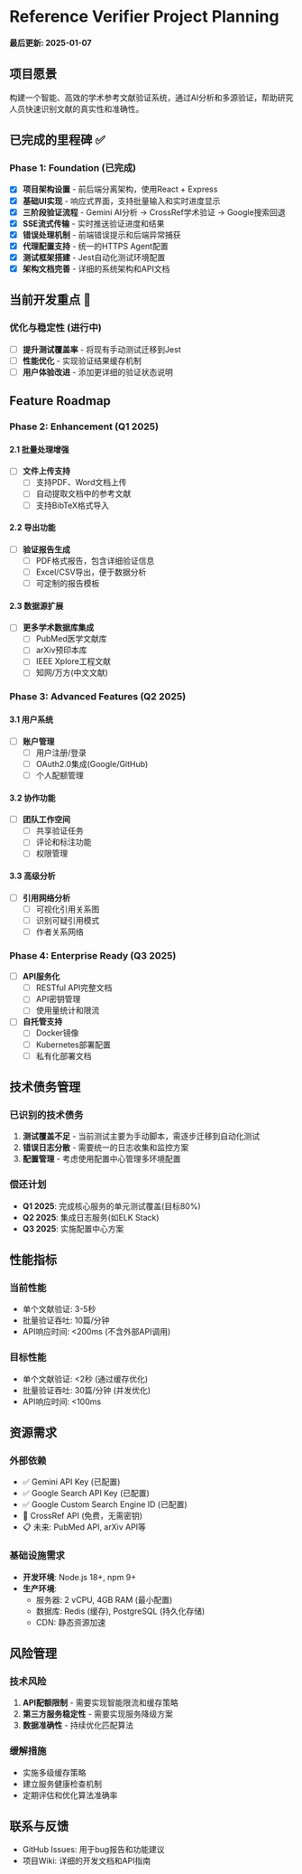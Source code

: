 # Reference Verifier Project Planning

**最后更新: 2025-01-07**

## 项目愿景
构建一个智能、高效的学术参考文献验证系统，通过AI分析和多源验证，帮助研究人员快速识别文献的真实性和准确性。

## 已完成的里程碑 ✅

### Phase 1: Foundation (已完成)
- [x] **项目架构设置** - 前后端分离架构，使用React + Express
- [x] **基础UI实现** - 响应式界面，支持批量输入和实时进度显示
- [x] **三阶段验证流程** - Gemini AI分析 → CrossRef学术验证 → Google搜索回退
- [x] **SSE流式传输** - 实时推送验证进度和结果
- [x] **错误处理机制** - 前端错误提示和后端异常捕获
- [x] **代理配置支持** - 统一的HTTPS Agent配置
- [x] **测试框架搭建** - Jest自动化测试环境配置
- [x] **架构文档完善** - 详细的系统架构和API文档

## 当前开发重点 🎯

### 优化与稳定性 (进行中)
- [ ] **提升测试覆盖率** - 将现有手动测试迁移到Jest
- [ ] **性能优化** - 实现验证结果缓存机制
- [ ] **用户体验改进** - 添加更详细的验证状态说明

## Feature Roadmap

### Phase 2: Enhancement (Q1 2025)

#### 2.1 批量处理增强
- [ ] **文件上传支持**
  - [ ] 支持PDF、Word文档上传
  - [ ] 自动提取文档中的参考文献
  - [ ] 支持BibTeX格式导入

#### 2.2 导出功能
- [ ] **验证报告生成**
  - [ ] PDF格式报告，包含详细验证信息
  - [ ] Excel/CSV导出，便于数据分析
  - [ ] 可定制的报告模板

#### 2.3 数据源扩展
- [ ] **更多学术数据库集成**
  - [ ] PubMed医学文献库
  - [ ] arXiv预印本库
  - [ ] IEEE Xplore工程文献
  - [ ] 知网/万方(中文文献)

### Phase 3: Advanced Features (Q2 2025)

#### 3.1 用户系统
- [ ] **账户管理**
  - [ ] 用户注册/登录
  - [ ] OAuth2.0集成(Google/GitHub)
  - [ ] 个人配额管理

#### 3.2 协作功能
- [ ] **团队工作空间**
  - [ ] 共享验证任务
  - [ ] 评论和标注功能
  - [ ] 权限管理

#### 3.3 高级分析
- [ ] **引用网络分析**
  - [ ] 可视化引用关系图
  - [ ] 识别可疑引用模式
  - [ ] 作者关系网络

### Phase 4: Enterprise Ready (Q3 2025)

- [ ] **API服务化**
  - [ ] RESTful API完整文档
  - [ ] API密钥管理
  - [ ] 使用量统计和限流

- [ ] **自托管支持**
  - [ ] Docker镜像
  - [ ] Kubernetes部署配置
  - [ ] 私有化部署文档

## 技术债务管理

### 已识别的技术债务
1. **测试覆盖不足** - 当前测试主要为手动脚本，需逐步迁移到自动化测试
2. **错误日志分散** - 需要统一的日志收集和监控方案
3. **配置管理** - 考虑使用配置中心管理多环境配置

### 偿还计划
- **Q1 2025**: 完成核心服务的单元测试覆盖(目标80%)
- **Q2 2025**: 集成日志服务(如ELK Stack)
- **Q3 2025**: 实施配置中心方案

## 性能指标

### 当前性能
- 单个文献验证: 3-5秒
- 批量验证吞吐: 10篇/分钟
- API响应时间: <200ms (不含外部API调用)

### 目标性能
- 单个文献验证: <2秒 (通过缓存优化)
- 批量验证吞吐: 30篇/分钟 (并发优化)
- API响应时间: <100ms

## 资源需求

### 外部依赖
- ✅ Gemini API Key (已配置)
- ✅ Google Search API Key (已配置)
- ✅ Google Custom Search Engine ID (已配置)
- 🔄 CrossRef API (免费，无需密钥)
- 📋 未来: PubMed API, arXiv API等

### 基础设施需求
- **开发环境**: Node.js 18+, npm 9+
- **生产环境**: 
  - 服务器: 2 vCPU, 4GB RAM (最小配置)
  - 数据库: Redis (缓存), PostgreSQL (持久化存储)
  - CDN: 静态资源加速

## 风险管理

### 技术风险
1. **API配额限制** - 需要实现智能限流和缓存策略
2. **第三方服务稳定性** - 需要实现服务降级方案
3. **数据准确性** - 持续优化匹配算法

### 缓解措施
- 实施多级缓存策略
- 建立服务健康检查机制
- 定期评估和优化算法准确率

## 联系与反馈
- GitHub Issues: 用于bug报告和功能建议
- 项目Wiki: 详细的开发文档和API指南
